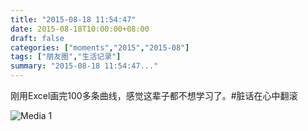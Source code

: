 ```yaml
---
title: "2015-08-18 11:54:47"
date: 2015-08-18T10:00:00+08:00
draft: false
categories: ["moments","2015","2015-08"]
tags: ["朋友圈","生活记录"]
summary: "2015-08-18 11:54:47..."
---
```


刚用Excel画完100多条曲线，感觉这辈子都不想学习了。#脏话在心中翻滚

![Media 1](/Moments/photos/2015-08-18/201508181154470.jpg)

